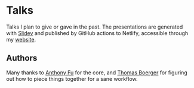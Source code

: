 # Talks

Talks I plan to give
or gave in the past.
The presentations are generated with [Slidev][slidev]
and published by GitHub actions to Netlify, accessible through my [website][website].

## Authors

Many thanks to [Anthony Fu][antfu] for the core,
and [Thomas Boerger][tboerger]
for figuring out how to piece things together for a sane workflow.


[antfu]: https://github.com/antfuhttps://github.com/antfu
[tboerger]: https://github.com/tboerger
[slidev]: https://sli.dev/
[website]: https://talks.beauhilton.com/
